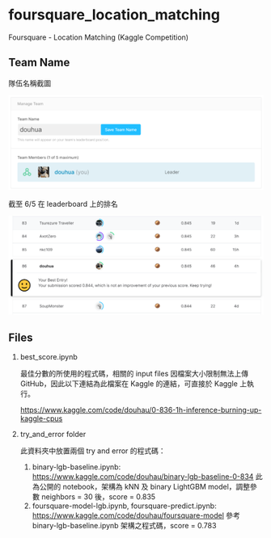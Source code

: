 # foursquare_location_matching
Foursquare - Location Matching (Kaggle Competition)

## Team Name

隊伍名稱截圖

![image](https://github.com/joeroy5376998/foursquare_location_matching/blob/main/image/team.PNG)

截至 6/5 在 leaderboard 上的排名

![image](https://github.com/joeroy5376998/foursquare_location_matching/blob/main/image/rank.PNG)

## Files

1. best_score.ipynb
     
     最佳分數的所使用的程式碼，相關的 input files 因檔案大小限制無法上傳 GitHub，因此以下連結為此檔案在 Kaggle 的連結，可直接於 Kaggle 上執行。
     
     https://www.kaggle.com/code/douhau/0-836-1h-inference-burning-up-kaggle-cpus

2. try_and_error folder
     
     此資料夾中放置兩個 try and error 的程式碼：
     
     1. binary-lgb-baseline.ipynb:
        https://www.kaggle.com/code/douhau/binary-lgb-baseline-0-834
        此為公開的 notebook，架構為 kNN 及 binary LightGBM model，調整參數 neighbors = 30 後，score = 0.835
     2. foursquare-model-lgb.ipynb, foursquare-predict.ipynb:
        https://www.kaggle.com/code/douhau/foursquare-model
        參考 binary-lgb-baseline.ipynb 架構之程式碼，score = 0.783
